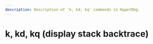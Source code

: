 ```yaml
---
description: Description of 'k, kd, kq' commands in HyperDbg.
---
```


# k, kd, kq (display stack backtrace)

